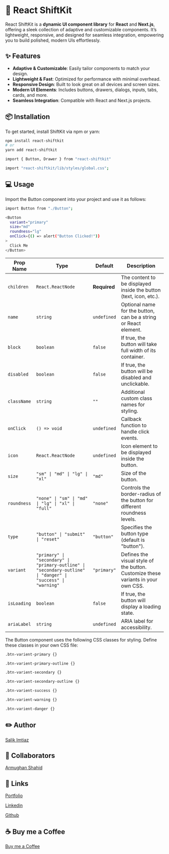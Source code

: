 # 🚀 React ShiftKit

React ShiftKit is a **dynamic UI component library** for **React** and **Next.js**, offering a sleek collection of adaptive and customizable components. It’s lightweight, responsive, and designed for seamless integration, empowering you to build polished, modern UIs effortlessly.

## ✨ Features

- **Adaptive & Customizable**: Easily tailor components to match your design.
- **Lightweight & Fast**: Optimized for performance with minimal overhead.
- **Responsive Design**: Built to look great on all devices and screen sizes.
- **Modern UI Elements**: Includes buttons, drawers, dialogs, inputs, tabs, cards, and more.
- **Seamless Integration**: Compatible with React and Next.js projects.

## 📦 Installation

To get started, install ShiftKit via npm or yarn:

```bash
npm install react-shiftkit
# or
yarn add react-shiftkit
```

```bash
import { Button, Drawer } from "react-shiftkit"

import "react-shiftkit/lib/styles/global.css";
```

## 💻 Usage

Import the Button component into your project and use it as follows:

```Bash
import Button from "./Button";

<Button
  variant="primary"
  size="md"
  roundness="lg"
  onClick={() => alert("Button Clicked!")}
>
  Click Me
</Button>

```

| Prop Name   | Type                                                      | Default     | Description                                                                                                         |
|-------------|-----------------------------------------------------------|-------------|---------------------------------------------------------------------------------------------------------------------|
| `children`  | `React.ReactNode`                                         | **Required**| The content to be displayed inside the button (text, icon, etc.).                                                   |
| `name`      | `string`                                                  | `undefined` | Optional name for the button, can be a string or React element.                                                     |
| `block`     | `boolean`                                                 | `false`     | If true, the button will take full width of its container.                                                          |
| `disabled`  | `boolean`                                                 | `false`     | If true, the button will be disabled and unclickable.                                                               |
| `className` | `string`                                                  | `""`        | Additional custom class names for styling.                                                                          |
| `onClick`   | `() => void`                                              | `undefined` | Callback function to handle click events.                                                                           |
| `icon`      | `React.ReactNode`                                         | `undefined` | Icon element to be displayed inside the button.                                                                     |
| `size`      | `"sm" \| "md" \| "lg" \| "xl"`                            | `"md"`      | Size of the button.                                                                                                 |
| `roundness` | `"none" \| "sm" \| "md" \| "lg" \| "xl" \| "full"`        | `"none"`    | Controls the border-radius of the button for different roundness levels.                                            |
| `type`      | `"button" \| "submit" \| "reset"`                         | `"button"`  | Specifies the button type (default is "button").                                                                    |
| `variant`   | `"primary" \| "secondary" \| "primary-outline" \| "secondary-outline" \| "danger" \| "success" \| "warning"` | `"primary"`  | Defines the visual style of the button. Customize these variants in your own CSS.                                   |
| `isLoading` | `boolean`                                                 | `false`     | If true, the button will display a loading state.                                                                   |
| `ariaLabel` | `string`                                                  | `undefined` | ARIA label for accessibility.                                                                                       |

The Button component uses the following CSS classes for styling. Define these classes in your own CSS file:

```Bash
.btn-varient-primary {}

.btn-varient-primary-outline {}

.btn-varient-secondary {}

.btn-varient-secondary-outline {}

.btn-varient-success {}

.btn-varient-warning {}

.btn-varient-danger {}

```

## ✏️ Author

[Salik Imtiaz](https://www.npmjs.com/~salikimtiaz)

## 👥 Collaborators

[Armughan Shahid](https://www.npmjs.com/~armughanshahid)

## 🔗 Links

[Portfolio](https://salikdev.pro/)

[Linkedin](https://www.linkedin.com/in/salikimtiaz/)

[Github](https://github.com/saalikimtiaz2)

## ☕ Buy me a Coffee

[Buy me a Coffee](https://www.buymeacoffee.com/salikimtiazX)
